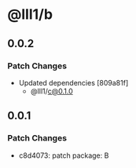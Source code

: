 # @lll1/b

## 0.0.2

### Patch Changes

- Updated dependencies [809a81f]
  - @lll1/c@0.1.0

## 0.0.1

### Patch Changes

- c8d4073: patch package: B
